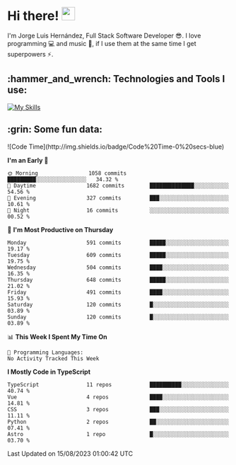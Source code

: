 <h1 align="left">
 <abc>
  <br>Hi there! <img src="https://user-images.githubusercontent.com/42378118/110234147-e3259600-7f4e-11eb-95be-0c4047144dea.gif" width="30"><br>
 </abc>
</h1>

I'm Jorge Luis Hernández, Full Stack Software Developer :sunglasses:. I love programming :computer: and music :musical_score:, if I use them at the same time I get superpowers :zap:. 


<h2 align="left">:hammer_and_wrench: Technologies and Tools I use:</h2>

[![My Skills](https://skillicons.dev/icons?i=js,ts,html,css,py,vue,react,next,nest,postgres,mysql)](https://skillicons.dev)

<h2 align="left">:grin: Some fun data:</h2>
<!--START_SECTION:waka-->
![Code Time](http://img.shields.io/badge/Code%20Time-0%20secs-blue)

**I'm an Early 🐤** 

```text
🌞 Morning                1058 commits        █████████░░░░░░░░░░░░░░░░   34.32 % 
🌆 Daytime                1682 commits        ██████████████░░░░░░░░░░░   54.56 % 
🌃 Evening                327 commits         ███░░░░░░░░░░░░░░░░░░░░░░   10.61 % 
🌙 Night                  16 commits          ░░░░░░░░░░░░░░░░░░░░░░░░░   00.52 % 
```
📅 **I'm Most Productive on Thursday** 

```text
Monday                   591 commits         █████░░░░░░░░░░░░░░░░░░░░   19.17 % 
Tuesday                  609 commits         █████░░░░░░░░░░░░░░░░░░░░   19.75 % 
Wednesday                504 commits         ████░░░░░░░░░░░░░░░░░░░░░   16.35 % 
Thursday                 648 commits         █████░░░░░░░░░░░░░░░░░░░░   21.02 % 
Friday                   491 commits         ████░░░░░░░░░░░░░░░░░░░░░   15.93 % 
Saturday                 120 commits         █░░░░░░░░░░░░░░░░░░░░░░░░   03.89 % 
Sunday                   120 commits         █░░░░░░░░░░░░░░░░░░░░░░░░   03.89 % 
```


📊 **This Week I Spent My Time On** 

```text
💬 Programming Languages: 
No Activity Tracked This Week
```

**I Mostly Code in TypeScript** 

```text
TypeScript               11 repos            ██████████░░░░░░░░░░░░░░░   40.74 % 
Vue                      4 repos             ████░░░░░░░░░░░░░░░░░░░░░   14.81 % 
CSS                      3 repos             ███░░░░░░░░░░░░░░░░░░░░░░   11.11 % 
Python                   2 repos             ██░░░░░░░░░░░░░░░░░░░░░░░   07.41 % 
Astro                    1 repo              █░░░░░░░░░░░░░░░░░░░░░░░░   03.70 % 
```




 Last Updated on 15/08/2023 01:00:42 UTC
<!--END_SECTION:waka-->
